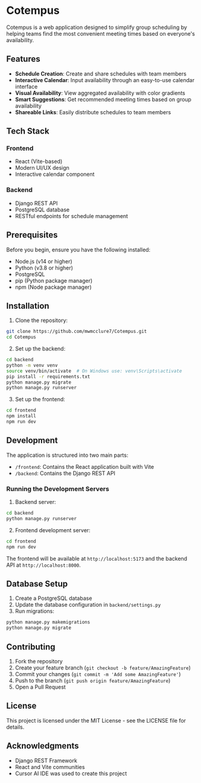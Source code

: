 # Cotempus

Cotempus is a web application designed to simplify group scheduling by helping teams find the most convenient meeting times based on everyone's availability.

## Features

- **Schedule Creation**: Create and share schedules with team members
- **Interactive Calendar**: Input availability through an easy-to-use calendar interface
- **Visual Availability**: View aggregated availability with color gradients
- **Smart Suggestions**: Get recommended meeting times based on group availability
- **Shareable Links**: Easily distribute schedules to team members

## Tech Stack

### Frontend
- React (Vite-based)
- Modern UI/UX design
- Interactive calendar component

### Backend
- Django REST API
- PostgreSQL database
- RESTful endpoints for schedule management

## Prerequisites

Before you begin, ensure you have the following installed:
- Node.js (v14 or higher)
- Python (v3.8 or higher)
- PostgreSQL
- pip (Python package manager)
- npm (Node package manager)

## Installation

1. Clone the repository:
```bash
git clone https://github.com/mwmcclure7/Cotempus.git
cd Cotempus
```

2. Set up the backend:
```bash
cd backend
python -m venv venv
source venv/bin/activate  # On Windows use: venv\Scripts\activate
pip install -r requirements.txt
python manage.py migrate
python manage.py runserver
```

3. Set up the frontend:
```bash
cd frontend
npm install
npm run dev
```

## Development

The application is structured into two main parts:

- `/frontend`: Contains the React application built with Vite
- `/backend`: Contains the Django REST API

### Running the Development Servers

1. Backend server:
```bash
cd backend
python manage.py runserver
```

2. Frontend development server:
```bash
cd frontend
npm run dev
```

The frontend will be available at `http://localhost:5173` and the backend API at `http://localhost:8000`.

## Database Setup

1. Create a PostgreSQL database
2. Update the database configuration in `backend/settings.py`
3. Run migrations:
```bash
python manage.py makemigrations
python manage.py migrate
```

## Contributing

1. Fork the repository
2. Create your feature branch (`git checkout -b feature/AmazingFeature`)
3. Commit your changes (`git commit -m 'Add some AmazingFeature'`)
4. Push to the branch (`git push origin feature/AmazingFeature`)
5. Open a Pull Request

## License

This project is licensed under the MIT License - see the LICENSE file for details.

## Acknowledgments

- Django REST Framework
- React and Vite communities
- Cursor AI IDE was used to create this project
